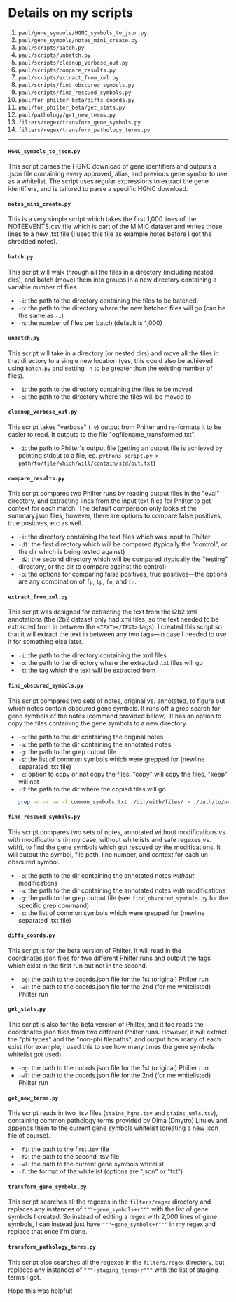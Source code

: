 # Details on my scripts
1. ```paul/gene_symbols/HGNC_symbols_to_json.py```
2. ```paul/gene_symbols/notes_mini_create.py```
3. ```paul/scripts/batch.py```
4. ```paul/scripts/unbatch.py```
5. ```paul/scripts/cleanup_verbose_out.py```
6. ```paul/scripts/compare_results.py```
7. ```paul/scripts/extract_from_xml.py```
8. ```paul/scripts/find_obscured_symbols.py```
9. ```paul/scripts/find_rescued_symbols.py```
10. ```paul/for_philter_beta/diffs_coords.py```
11. ```paul/for_philter_beta/get_stats.py```
12. ```paul/pathology/get_new_terms.py```
13. ```filters/regex/transform_gene_symbols.py```
14. ```filters/regex/transform_pathology_terms.py```
---
#### ```HGNC_symbols_to_json.py```
This script parses the HGNC download of gene identifiers and outputs a .json file containing every approved, alias, and previous gene symbol to use as a whitelist. The script uses regular expressions to extract the gene identifiers, and is tailored to parse a specific HGNC download.

#### ```notes_mini_create.py```
This is a very simple script which takes the first 1,000 lines of the NOTEEVENTS.csv file which is part of the MIMIC dataset and writes those lines to a new .txt file (I used this file as example notes before I got the shredded notes).

#### ```batch.py```
This script will walk through all the files in a directory (including nested dirs), and batch (move) them into groups in a new directory containing a variable number of files.
- ```-i```: the path to the directory containing the files to be batched.
- ```-o```: the path to the directory where the new batched files will go (can be the same as ```-i```)
- ```-n```: the number of files per batch (default is 1,000)

#### ```unbatch.py```
This script will take in a directory (or nested dirs) and move all the files in that directory to a single new location (yes, this could also be achieved using ```batch.py``` and setting ```-n``` to be greater than the existing number of files).
- ```-i```: the path to the directory containing the files to be moved
- ```-o```: the path to the directory where the files will be moved to

#### ```cleanup_verbose_out.py```
This script takes "verbose" (```-v```) output from Philter and re-formats it to be easier to read. It outputs to the file "ogfilename_transformed.txt".
- ```-i```: the path to Philter's output file (getting an output file is achieved by pointing stdout to a file, eg. ```python3 script.py > path/to/file/which/will/contain/std/out.txt```)

#### ```compare_results.py```
This script compares two Philter runs by reading output files in the "eval" directory, and extracting lines from the input text files for Philter to get context for each match. The default comparison only looks at the summary.json files, however, there are options to compare false positives, true positives, etc as well.
- ```-i```: the directory containing the text files which was input to Philter
- ```-d1```: the first directory which will be compared (typically the "control", or the dir which is being tested against)
- ```-d2```: the second directory which will be compared (typically the "testing" directory, or the dir to compare against the control)
- ```-o```: the options for comparing false positives, true positives—the options are any combination of ```fp```, ```tp```, ```fn```, and ```tn```.

#### ```extract_from_xml.py```
This script was designed for extracting the text from the i2b2 xml annotations (the i2b2 dataset only had xml files, so the text needed to be extracted from in between the ```<TEXT></TEXT>``` tags). I created this script so that it will extract the text in between any two tags—in case I needed to use it for something else later.
- ```-i```: the path to the directory containing the xml files
- ```-o```: the path to the directory where the extracted .txt files will go
- ```-t```: the tag which the text will be extracted from

#### ```find_obscured_symbols.py```
This script compares two sets of notes, original vs. annotated, to figure out which notes contain obscured gene symbols. It runs off a grep search for gene symbols of the notes (command provided below). It has an option to copy the files containing the gene symbols to a new directory.
- ```-o```: the path to the dir containing the original notes
- ```-a```: the path to the dir containing the annotated notes
- ```-g```: the path to the grep output file
- ```-s```: the list of common symbols which were grepped for (newline separated .txt file)
- ```-c```: option to copy or not copy the files. "copy" will copy the files, "keep" will not
- ```-d```: the path to the dir where the copied files will go

```bash
   grep -n -r -w -f common_symbols.txt ./dir/with/files/ > ./path/to/outputfile.txt
```

#### ```find_rescued_symbols.py```
This script compares two sets of notes, annotated without modifications vs. with modifications (in my case, without whitelists and safe regexes vs. with), to find the gene symbols which got rescued by the modifications. It will output the symbol, file path, line number, and context for each un-obscured symbol.
- ```-o```: the path to the dir containing the annotated notes _without_ modifications
- ```-a```: the path to the dir containing the annotated notes _with_ modifications
- ```-g```: the path to the grep output file (see ```find_obscured_symbols.py``` for the specific grep command)
- ```-s```: the list of common symbols which were grepped for (newline separated .txt file)

#### ```diffs_coords.py```
This script is for the beta version of Philter. It will read in the coordinates.json files for two different Philter runs and output the tags which exist in the first run but not in the second.
- ```-og```: the path to the coords.json file for the 1st (original) Philter run
- ```-wl```: the path to the coords.json file for the 2nd (for me whitelisted) Philter run

#### ```get_stats.py```
This script is also for the beta version of Philter, and it too reads the coordinates.json files from two different Philter runs. However, it will extract the "phi types" and the "non-phi filepaths", and output how many of each exist (for example, I used this to see how many times the gene symbols whitelist got used).
- ```-og```: the path to the coords.json file for the 1st (original) Philter run
- ```-wl```: the path to the coords.json file for the 2nd (for me whitelisted) Philter run

#### ```get_new_terms.py```
This script reads in two .tsv files (```stains_hgnc.tsv``` and ```stains_umls.tsv```), containing common pathology terms provided by Dima (Dmytro) Lituiev and appends them to the current gene symbols whitelist (creating a new json file of course).
- ```-f1```: the path to the first .tsv file
- ```-f2```: the path to the second .tsv file
- ```-wl```: the path to the current gene symbols whitelist
- ```-f```: the format of the whitelist (options are "json" or "txt")

#### ```transform_gene_symbols.py```
This script searches all the regexes in the ```filters/regex``` directory and replaces any instances of ```"""+gene_symbols+r"""``` with the list of gene symbols I created. So instead of editing a regex with 2,000 lines of gene symbols, I can instead just have ```"""+gene_symbols+r"""``` in my regex and replace that once I'm done.

#### ```transform_pathology_terms.py```
This script also searches all the regexes in the ```filters/regex``` directory, but replaces any instances of ```"""+staging_terms+r"""``` with the list of staging terms I got.

Hope this was helpful!
